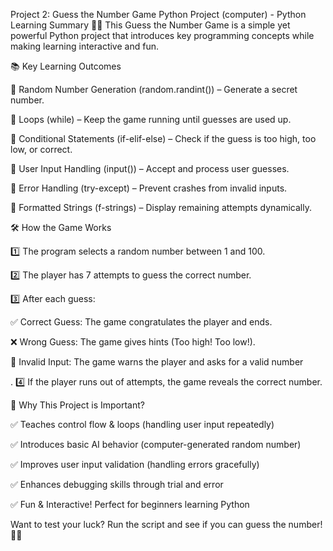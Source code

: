 Project 2: Guess the Number Game Python Project (computer) - Python Learning Summary 🎯🔢
This Guess the Number Game is a simple yet powerful Python project that introduces key programming concepts while making learning interactive and fun.


📚 Key Learning Outcomes


🔹 Random Number Generation (random.randint()) – Generate a secret number.


🔹 Loops (while) – Keep the game running until guesses are used up.


🔹 Conditional Statements (if-elif-else) – Check if the guess is too high, too low, or correct.


🔹 User Input Handling (input()) – Accept and process user guesses.


🔹 Error Handling (try-except) – Prevent crashes from invalid inputs.


🔹 Formatted Strings (f-strings) – Display remaining attempts dynamically.



🛠️ How the Game Works


1️⃣ The program selects a random number between 1 and 100.


2️⃣ The player has 7 attempts to guess the correct number.


3️⃣ After each guess:


✅ Correct Guess: The game congratulates the player and ends.


❌ Wrong Guess: The game gives hints (Too high! Too low!).


🚨 Invalid Input: The game warns the player and asks for a valid number

.
4️⃣ If the player runs out of attempts, the game reveals the correct number.


🚀 Why This Project is Important?


✅ Teaches control flow & loops (handling user input repeatedly)


✅ Introduces basic AI behavior (computer-generated random number)


✅ Improves user input validation (handling errors gracefully)


✅ Enhances debugging skills through trial and error


✅ Fun & Interactive! Perfect for beginners learning Python


Want to test your luck? Run the script and see if you can guess the number! 🎯🚀









